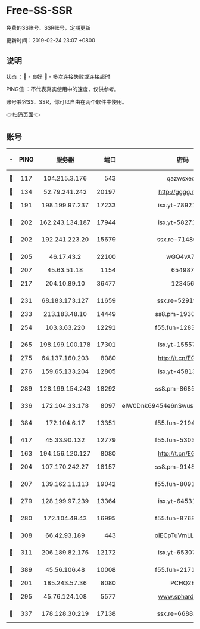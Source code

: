 # Free-SS-SSR

免费的SS账号、SSR账号，定期更新

更新时间：2019-02-24 23:07 +0800

## 说明

状态     ：🙂 - 良好 🙁 - 多次连接失败或连接超时

PING值   ：不代表真实使用中的速度，仅供参考。

账号兼容SS、SSR，你可以自由在两个软件中使用。

👉[扫码页面](https://liesauer.github.io/free-ss-ssr.github.io/)👈

## 账号

|-|PING|服务器|端口|密码|加密方式|区域|
|:----:|:----:|:-----:|-----:|:----:|:----:|:----:|
|🙂|117|104.215.3.176|543|qazwsxedc|aes-256-gcm|JP|
|🙂|134|52.79.241.242|20197|http://gggg.rocks|chacha20|KR|
|🙂|191|198.199.97.237|17233|isx.yt-78921785|aes-256-cfb|US|
|🙂|202|162.243.134.187|17944|isx.yt-58271425|aes-256-cfb|US|
|🙂|202|192.241.223.20|15679|ssx.re-71480022|aes-256-cfb|US|
|🙂|205|46.17.43.2|22100|wGQ4vA7D|aes-256-gcm|RU|
|🙂|207|45.63.51.18|1154|654987|chacha20|US|
|🙂|217|204.10.89.10|36477|123456|aes-256-cfb|US|
|🙂|231|68.183.173.127|11659|ssx.re-52919740|aes-256-cfb|US|
|🙂|233|213.183.48.10|14449|ss8.pm-19302630|rc4-md5|RU|
|🙂|254|103.3.63.220|12291|f55.fun-12834026|aes-256-cfb|SG|
|🙂|265|198.199.100.178|17301|isx.yt-15557891|aes-256-cfb|US|
|🙂|275|64.137.160.203|8080|http://t.cn/EGJIyrl|rc4-md5|CA|
|🙂|276|159.65.133.204|12805|isx.yt-45813634|aes-256-cfb|SG|
|🙂|289|128.199.154.243|18292|ss8.pm-86852078|aes-256-cfb|SG|
|🙂|336|172.104.33.178|8097|eIW0Dnk69454e6nSwuspv9DmS201tQ0D|aes-256-cfb|SG|
|🙂|384|172.104.6.17|13351|f55.fun-21946143|aes-256-cfb|US|
|🙂|417|45.33.90.132|12779|f55.fun-53037025|aes-256-cfb|US|
|🙂|163|194.156.120.127|8080|http://t.cn/EGJIyrl|rc4-md5|RU|
|🙂|204|107.170.242.27|18157|ss8.pm-91485344|aes-256-cfb|US|
|🙂|207|139.162.11.113|19042|f55.fun-80913463|aes-256-cfb|SG|
|🙂|279|128.199.97.239|13364|isx.yt-64531028|aes-256-cfb|SG|
|🙂|280|172.104.49.43|16995|f55.fun-87684540|aes-256-cfb|SG|
|🙂|308|66.42.93.189|443|oiECpTuVmLLxk4Ts|aes-256-cfb|US|
|🙂|311|206.189.82.176|12172|isx.yt-65307149|aes-256-cfb|SG|
|🙂|389|45.56.106.48|10008|f55.fun-21710471|aes-256-cfb|US|
|🙁|201|185.243.57.36|8080|PCHQ2E|rc4-md5|US|
|🙁|295|45.76.124.108|5577|www.sphard.com|aes-256-cfb|AU|
|🙁|337|178.128.30.219|17138|ssx.re-66881258|aes-256-cfb|SG|
